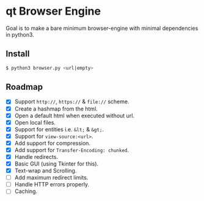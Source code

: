 # qt Browser Engine
Goal is to make a bare minimum browser-engine with minimal dependencies in python3.

## Install
```bash
$ python3 browser.py <url|empty>
```

## Roadmap
- [x] Support `http://`, `https://` & `file://` scheme.
- [x] Create a hashmap from the html.
- [x] Open a default html when executed without url.
- [x] Open local files.
- [x] Support for entities i.e. `&lt;` & `&gt;`.
- [x] Support for `view-source:<url>`.
- [x] Add support for compression.
- [x] Add support for `Transfer-Encoding: chunked`.
- [x] Handle redirects.
- [x] Basic GUI (using Tkinter for this).
- [x] Text-wrap and Scrolling.
- [ ] Add maximum redirect limits.
- [ ] Handle HTTP errors properly.
- [ ] Caching.
